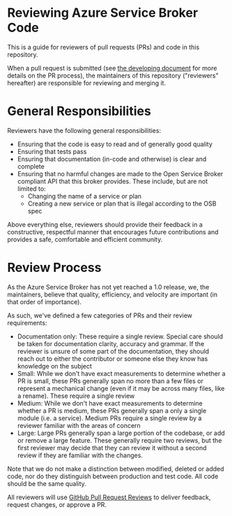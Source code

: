# Reviewing Azure Service Broker Code

This is a guide for reviewers of pull requests (PRs) and code in this repository.

When a pull request is submitted (see 
[the developing document](./developing.md) for more details on the PR process),
the maintainers of this repository ("reviewers" hereafter) are responsible 
for reviewing and merging it.

# General Responsibilities

Reviewers have the following general responsibilities:

- Ensuring that the code is easy to read and of generally good quality
- Ensuring that tests pass
- Ensuring that documentation (in-code and otherwise) is clear and complete
- Ensuring that no harmful changes are made to the Open Service Broker compliant API 
that this broker provides. These include, but are not limited to:
    - Changing the name of a service or plan
    - Creating a new service or plan that is illegal according to the OSB spec

Above everything else, reviewers should provide their feedback in a constructive, respectful
manner that encourages future contributions and provides a safe, comfortable and efficient
community.

# Review Process

As the Azure Service Broker has not yet reached a 1.0 release, we, the maintainers, believe
that quality, efficiency, and velocity are important (in that order of importance).

As such, we've defined a few categories of PRs and their review requirements:

- Documentation only: These require a single review. Special care should be taken
for documentation clarity, accuracy and grammar. If the reviewer is unsure of 
some part of the documentation, they should reach out to either the contributor
 or someone else they know has knowledge on the subject
- Small: While we don't have exact measurements to determine whether a PR is small,
these PRs generally span no more than a few files or represent a mechanical change
(even if it may be across many files, like a rename). These require a single review
- Medium: While we don't have exact measurements to determine whether a PR is medium, 
these PRs generally span a only a single module (i.e. a service). Medium PRs require a 
single review by a reviewer familiar with the areas of concern
- Large: Large PRs generally span a large portion of the codebase, or add or remove
a large feature. These generally require two reviews, but the first reviewer may 
decide that they can review it without a second review if they are familiar with
the changes.

Note that we do not make a distinction between modified, deleted or added code,
nor do they distinguish between production and test code. All code should be
the same quality.

All reviewers will use 
[GitHub Pull Request Reviews](https://help.github.com/articles/about-pull-request-reviews/)
to deliver feedback, request changes, or approve a PR.
